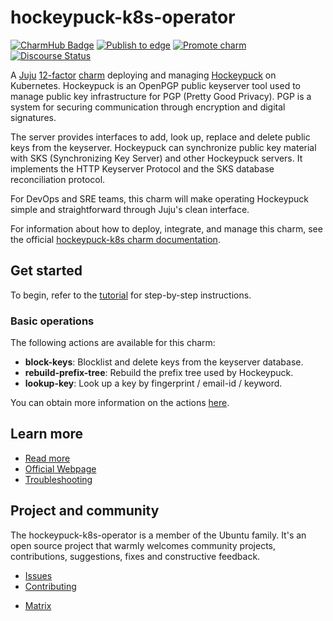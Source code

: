 # hockeypuck-k8s-operator

[![CharmHub Badge](https://charmhub.io/hockeypuck-k8s/badge.svg)](https://charmhub.io/hockeypuck-k8s)
[![Publish to edge](https://github.com/canonical/hockeypuck-k8s-operator/actions/workflows/publish_charm.yaml/badge.svg)](https://github.com/canonical/hockeypuck-k8s-operator/actions/workflows/publish_charm.yaml)
[![Promote charm](https://github.com/canonical/hockeypuck-k8s-operator/actions/workflows/promote_charm.yaml/badge.svg)](https://github.com/canonical/hockeypuck-k8s-operator/actions/workflows/promote_charm.yaml)
[![Discourse Status](https://img.shields.io/discourse/status?server=https%3A%2F%2Fdiscourse.charmhub.io&style=flat&label=CharmHub%20Discourse)](https://discourse.charmhub.io)

A [Juju](https://juju.is/) [12-factor](https://documentation.ubuntu.com/juju/3.6/reference/charm/#factor-app-charm) [charm](https://juju.is/docs/olm/charmed-operators) deploying and managing [Hockeypuck](https://hockeypuck.io/) on Kubernetes. Hockeypuck is an OpenPGP public keyserver tool used to manage public key infrastructure for PGP (Pretty Good Privacy). PGP is a system for securing communication through encryption and digital signatures.

The server provides interfaces to add, look up, replace and delete public keys from the keyserver. Hockeypuck can synchronize public key material with SKS (Synchronizing Key Server) and other Hockeypuck servers. It implements the HTTP Keyserver Protocol and the SKS database reconciliation protocol.

For DevOps and SRE teams, this charm will make operating Hockeypuck simple and straightforward through Juju's clean interface.

For information about how to deploy, integrate, and manage this charm, see the official [hockeypuck-k8s charm documentation](https://charmhub.io/hockeypuck-k8s).

## Get started

To begin, refer to the [tutorial](https://charmhub.io/hockeypuck-k8s/docs/tutorial-getting-started) for step-by-step instructions.

### Basic operations

The following actions are available for this charm:

* **block-keys**: Blocklist and delete keys from the keyserver database.
* **rebuild-prefix-tree**: Rebuild the prefix tree used by Hockeypuck.
* **lookup-key**: Look up a key by fingerprint / email-id / keyword.

You can obtain more information on the actions [here](https://charmhub.io/hockeypuck-k8s/actions).

## Learn more

- [Read more](https://charmhub.io/hockeypuck-k8s/docs)
- [Official Webpage](https://hockeypuck.io/)
- [Troubleshooting](https://matrix.to/#/#charmhub-charmdev:ubuntu.com)

## Project and community

The hockeypuck-k8s-operator is a member of the Ubuntu family. It's an open source project that warmly welcomes community projects, contributions, suggestions, fixes and constructive feedback.

* [Issues](https://github.com/canonical/hockeypuck-k8s-operator/issues)
* [Contributing](https://github.com/canonical/hockeypuck-k8s-operator/blob/main/CONTRIBUTING.md)
- [Matrix](https://matrix.to/#/#charmhub-charmdev:ubuntu.com)
